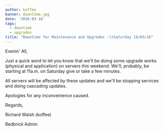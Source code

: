 ```yaml
---
author: koffee
banner: downtime.jpg
date: '2016-03-16'
tags:
  - downtime
  - upgrades
title: "Downtime for Maintenance and Upgrades -\tSaturday 19/03/16"
---
```


Evenin' All,

Just a quick word to let you know that we'll be doing some upgrade works
(physical and application) on servers this weekend. We'll, probably, be starting
at 11a.m. on Saturday give or take a few minutes.

All servers will be affected by these updates and we'll be stopping services and
doing cascading updates.

Apologies for any inconvenience caused.

Regards,

Richard Walsh (koffee)

Redbrick Admin
